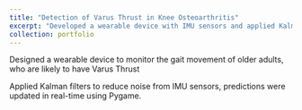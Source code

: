 ```yaml
---
title: "Detection of Varus Thrust in Knee Osteoarthritis"
excerpt: "Developed a wearable device with IMU sensors and applied Kalman filters to detect Varus Thrust in older adults' gait movements, with real-time prediction updates using Pygame, as part of research work in Neuromechanics Laboratory at IIT Madras.<br/><img src='/images/DR1.PNG'>"
collection: portfolio
---
```


Designed a wearable device to monitor the gait movement of older adults, who are likely to have Varus Thrust

Applied Kalman filters to reduce noise from IMU sensors, predictions were updated in real-time using Pygame.


